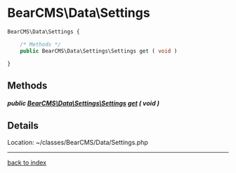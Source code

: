 # BearCMS\Data\Settings

```php
BearCMS\Data\Settings {

	/* Methods */
	public BearCMS\Data\Settings\Settings get ( void )

}
```

## Methods

##### public [BearCMS\Data\Settings\Settings](bearcms.data.settings.settings.class.md) [get](bearcms.data.settings.get.method.md) ( void )

## Details

Location: ~/classes/BearCMS/Data/Settings.php

---

[back to index](index.md)

